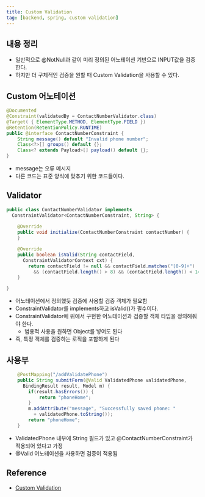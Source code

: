 ```yaml
---
title: Custom Validation
tag: [backend, spring, custom validation]
---
```

## 내용 정리
- 일반적으로 @NotNull과 같이 미리 정의된 어노테이션 기반으로 INPUT값을 검증한다.
- 하지만 더 구체적인 검증을 원할 때 Custom Validation을 사용할 수 있다.

## Custom 어노테이션
```java
@Documented
@Constraint(validatedBy = ContactNumberValidator.class)
@Target( { ElementType.METHOD, ElementType.FIELD })
@Retention(RetentionPolicy.RUNTIME)
public @interface ContactNumberConstraint {
    String message() default "Invalid phone number";
    Class<?>[] groups() default {};
    Class<? extends Payload>[] payload() default {};
}
```
- message는 오류 메시지
- 다른 코드는 표준 양식에 맞추기 위한 코드들이다.

## Validator
```java
public class ContactNumberValidator implements 
  ConstraintValidator<ContactNumberConstraint, String> {
  
    @Override
    public void initialize(ContactNumberConstraint contactNumber) {
    }

    @Override
    public boolean isValid(String contactField,
      ConstraintValidatorContext cxt) {
        return contactField != null && contactField.matches("[0-9]+")
          && (contactField.length() > 8) && (contactField.length() < 14);
    }

}
```
- 어노테이션에서 정의했듯 검증에 사용할 검증 객체가 필요함
- ConstraintValidator를 implements하고 isValid()가 필수이다.
- ConstraintValidator에 위에서 구현한 어노테이션과 검증할 객체 타입을 정의해줘야 한다.
  - 범용적 사용을 원하면 Object를 넣어도 된다
- 즉, 특정 객체를 검증하는 로직을 포함하게 된다

## 사용부
```java
    @PostMapping("/addValidatePhone")
    public String submitForm(@Valid ValidatedPhone validatedPhone,
      BindingResult result, Model m) {
        if(result.hasErrors()) {
            return "phoneHome";
        }
        m.addAttribute("message", "Successfully saved phone: "
          + validatedPhone.toString());
        return "phoneHome";
    }  
```
- ValidatedPhone 내부에 String 필드가 있고 @ContactNumberConstraint가 적용되어 있다고 가정
- @Valid 어노테이션을 사용하면 검증이 적용됨

## Reference
- [Custom Validation](https://www.baeldung.com/spring-mvc-custom-validator)